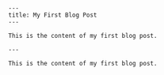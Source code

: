     ---
    title: My First Blog Post
    ---

    This is the content of my first blog post.

    ---

    This is the content of my first blog post.
